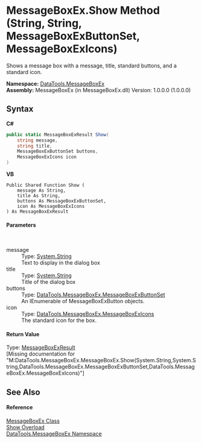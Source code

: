 # MessageBoxEx.Show Method (String, String, MessageBoxExButtonSet, MessageBoxExIcons)
 

Shows a message box with a message, title, standard buttons, and a standard icon.

**Namespace:**&nbsp;<a href="N_DataTools_MessageBoxEx.md">DataTools.MessageBoxEx</a><br />**Assembly:**&nbsp;MessageBoxEx (in MessageBoxEx.dll) Version: 1.0.0.0 (1.0.0.0)

## Syntax

**C#**<br />
``` C#
public static MessageBoxExResult Show(
	string message,
	string title,
	MessageBoxExButtonSet buttons,
	MessageBoxExIcons icon
)
```

**VB**<br />
``` VB
Public Shared Function Show ( 
	message As String,
	title As String,
	buttons As MessageBoxExButtonSet,
	icon As MessageBoxExIcons
) As MessageBoxExResult
```


#### Parameters
&nbsp;<dl><dt>message</dt><dd>Type: <a href="https://docs.microsoft.com/dotnet/api/system.string" target="_blank">System.String</a><br />Text to display in the dialog box</dd><dt>title</dt><dd>Type: <a href="https://docs.microsoft.com/dotnet/api/system.string" target="_blank">System.String</a><br />Title of the dialog box</dd><dt>buttons</dt><dd>Type: <a href="T_DataTools_MessageBoxEx_MessageBoxExButtonSet.md">DataTools.MessageBoxEx.MessageBoxExButtonSet</a><br />An IEnumerable of MessageBoxExButton objects.</dd><dt>icon</dt><dd>Type: <a href="T_DataTools_MessageBoxEx_MessageBoxExIcons.md">DataTools.MessageBoxEx.MessageBoxExIcons</a><br />The standard icon for the box.</dd></dl>

#### Return Value
Type: <a href="T_DataTools_MessageBoxEx_MessageBoxExResult.md">MessageBoxExResult</a><br />\[Missing <returns> documentation for "M:DataTools.MessageBoxEx.MessageBoxEx.Show(System.String,System.String,DataTools.MessageBoxEx.MessageBoxExButtonSet,DataTools.MessageBoxEx.MessageBoxExIcons)"\]

## See Also


#### Reference
<a href="T_DataTools_MessageBoxEx_MessageBoxEx.md">MessageBoxEx Class</a><br /><a href="Overload_DataTools_MessageBoxEx_MessageBoxEx_Show.md">Show Overload</a><br /><a href="N_DataTools_MessageBoxEx.md">DataTools.MessageBoxEx Namespace</a><br />